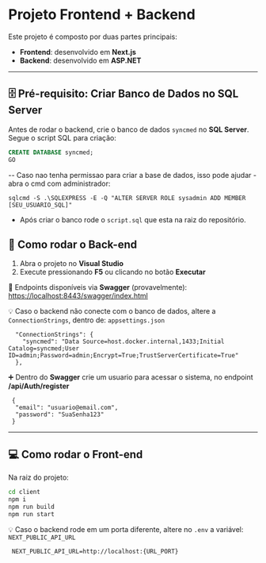# Projeto Frontend + Backend

Este projeto é composto por duas partes principais:  
- **Frontend**: desenvolvido em **Next.js**  
- **Backend**: desenvolvido em **ASP.NET**  

---
## 🗄️ Pré-requisito: Criar Banco de Dados no SQL Server

Antes de rodar o backend, crie o banco de dados `syncmed` no **SQL Server**.  
Segue o script SQL para criação:

```sql
CREATE DATABASE syncmed;
GO
```

-- Caso nao tenha permissao para criar a base de dados, isso pode ajudar
-abra o cmd com administrador:

```
sqlcmd -S .\SQLEXPRESS -E -Q "ALTER SERVER ROLE sysadmin ADD MEMBER [SEU_USUARIO_SQL]"
```
- Após criar o banco rode o `script.sql` que esta na raiz do repositório.

## 🚀 Como rodar o Back-end

1. Abra o projeto no **Visual Studio**  
2. Execute pressionando **F5** ou clicando no botão **Executar**  

🔗 Endpoints disponíveis via **Swagger** (provavelmente):  
[https://localhost:8443/swagger/index.html](https://localhost:8443/swagger/index.html)

💡 Caso o backend não conecte com o banco de dados, altere a `ConnectionStrings`, dentro de: `appsettings.json`

```
  "ConnectionStrings": {
    "syncmed": "Data Source=host.docker.internal,1433;Initial Catalog=syncmed;User ID=admin;Password=admin;Encrypt=True;TrustServerCertificate=True"
  },
````

➕ Dentro do **Swagger** crie um usuario para acessar o sistema, no endpoint **/api/Auth/register**

```
 {
  "email": "usuario@email.com",
  "password": "SuaSenha123"
 }
````

---

## 💻 Como rodar o Front-end

Na raiz do projeto:

```bash
cd client
npm i
npm run build
npm run start
```

💡 Caso o backend rode em um porta diferente, altere no `.env` a variável: `NEXT_PUBLIC_API_URL`

```
 NEXT_PUBLIC_API_URL=http://localhost:{URL_PORT}
````